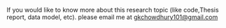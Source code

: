 If you would like to know more about this research topic (like code,Thesis report, data model, etc).
please email me at gkchowdhury101@gmail.com 